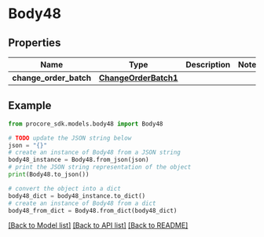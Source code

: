 # Body48


## Properties

Name | Type | Description | Notes
------------ | ------------- | ------------- | -------------
**change_order_batch** | [**ChangeOrderBatch1**](ChangeOrderBatch1.md) |  | 

## Example

```python
from procore_sdk.models.body48 import Body48

# TODO update the JSON string below
json = "{}"
# create an instance of Body48 from a JSON string
body48_instance = Body48.from_json(json)
# print the JSON string representation of the object
print(Body48.to_json())

# convert the object into a dict
body48_dict = body48_instance.to_dict()
# create an instance of Body48 from a dict
body48_from_dict = Body48.from_dict(body48_dict)
```
[[Back to Model list]](../README.md#documentation-for-models) [[Back to API list]](../README.md#documentation-for-api-endpoints) [[Back to README]](../README.md)


